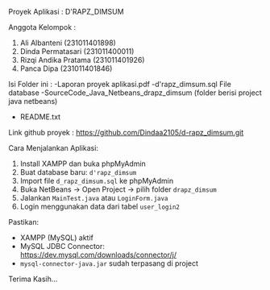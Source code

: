 Proyek Aplikasi : D'RAPZ_DIMSUM

Anggota Kelompok :
1. Ali Albanteni (231011401898)
2. Dinda Permatasari (231011400011)
3. Rizqi Andika Pratama (231011401926)
4. Panca Dipa (231011401846)

Isi Folder ini :
-Laporan proyek aplikasi.pdf
-d'rapz_dimsum.sql File database
-SourceCode_Java_Netbeans_drapz_dimsum (folder berisi project java netbeans)
- README.txt

Link github proyek :
https://github.com/Dindaa2105/d-rapz_dimsum.git

Cara Menjalankan Aplikasi:
1. Install XAMPP dan buka phpMyAdmin
2. Buat database baru: `d'rapz_dimsum`
3. Import file `d_rapz_dimsum.sql` ke phpMyAdmin
4. Buka NetBeans → Open Project → pilih folder `drapz_dimsum`
5. Jalankan `MainTest.java` atau `LoginForm.java`
6. Login menggunakan data dari tabel `user_login2`

Pastikan:
- XAMPP (MySQL) aktif
- MySQL JDBC Connector:
https://dev.mysql.com/downloads/connector/j/
- `mysql-connector-java.jar` sudah terpasang di project

Terima Kasih...
